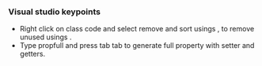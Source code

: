 ### Visual studio keypoints
* Right click on class code and select remove and sort usings , to remove unused usings .  
* Type propfull and press tab tab to generate full property with setter and getters. 
  
